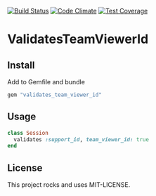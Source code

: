 [![Build Status](https://api.shippable.com/projects/54b03002d46935d5fbc1f577/badge?branchName=master)](https://app.shippable.com/projects/54b03002d46935d5fbc1f577/builds/latest)
[![Code Climate](https://codeclimate.com/github/kaspernj/validates_team_viewer_id/badges/gpa.svg)](https://codeclimate.com/github/kaspernj/validates_team_viewer_id)
[![Test Coverage](https://codeclimate.com/github/kaspernj/validates_team_viewer_id/badges/coverage.svg)](https://codeclimate.com/github/kaspernj/validates_team_viewer_id)

# ValidatesTeamViewerId

## Install

Add to Gemfile and bundle

```ruby
gem "validates_team_viewer_id"
```


## Usage

```ruby
class Session
  validates :support_id, team_viewer_id: true
end
```


## License

This project rocks and uses MIT-LICENSE.
